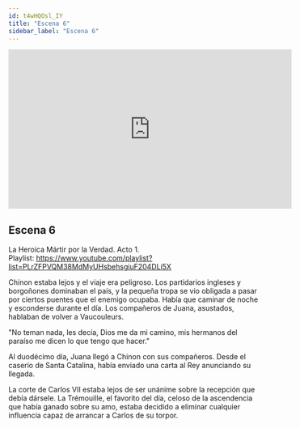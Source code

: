 ```yaml
---
id: t4wHQOsl_IY
title: "Escena 6"
sidebar_label: "Escena 6"
---
```


<div class="video-float-container">
  <iframe
    width="560"
    height="315"
    src="https://www.youtube.com/embed/t4wHQOsl_IY"
    title="YouTube video player"
    frameborder="0"
    allow="accelerometer; autoplay; clipboard-write; encrypted-media; gyroscope; picture-in-picture; web-share"
    referrerpolicy="strict-origin-when-cross-origin"
    allowfullscreen
  ></iframe>
</div>

## Escena 6

La Heroica Mártir por la Verdad. Acto 1.  
Playlist: https://www.youtube.com/playlist?list=PLrZFPVQM38MdMyUHsbehsgiuF204DLi5X

Chinon estaba lejos y el viaje era peligroso. Los partidarios ingleses y borgoñones dominaban el país, y la pequeña tropa se vio obligada a pasar por ciertos puentes que el enemigo ocupaba. Había que caminar de noche y esconderse durante el día. Los compañeros de Juana, asustados, hablaban de volver a Vaucouleurs.

"No teman nada, les decía, Dios me da mi camino, mis hermanos del paraíso me dicen lo que tengo que hacer."

Al duodécimo día, Juana llegó a Chinon con sus compañeros. Desde el caserío de Santa Catalina, había enviado una carta al Rey anunciando su llegada.

La corte de Carlos VII estaba lejos de ser unánime sobre la recepción que debía dársele. La Trémouille, el favorito del día, celoso de la ascendencia que había ganado sobre su amo, estaba decidido a eliminar cualquier influencia capaz de arrancar a Carlos de su torpor.
